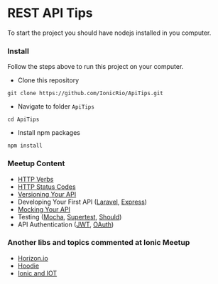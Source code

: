 # REST API Tips

To start the project you should have nodejs installed in you computer.

### Install

Follow the steps above to run this project on your computer.

+ Clone this repository

`git clone https://github.com/IonicRio/ApiTips.git`

+ Navigate to folder `ApiTips`

`cd ApiTips`

+ Install npm packages

`npm install`

### Meetup Content

+ [HTTP Verbs](http://www.restapitutorial.com/lessons/httpmethods.html)
+ [HTTP Status Codes](https://en.wikipedia.org/wiki/List_of_HTTP_status_codes)
+ [Versioning Your API](https://www.troyhunt.com/your-api-versioning-is-wrong-which-is/)
+ Developing Your First API ([Laravel](https://laravel.com/docs/5.2/controllers#restful-resource-controllers), [Express](http://expressjs.com/pt-br/))
+ [Mocking Your API](https://github.com/typicode/json-server)
+ Testing ([Mocha](https://mochajs.org/), [Supertest](https://github.com/visionmedia/supertest), [Should](https://shouldjs.github.io/))
+ API Authentication ([JWT](https://jwt.io/), [OAuth](http://oauth.net/))

### Another libs and topics commented at Ionic Meetup

+ [Horizon.io](http://horizon.io/)
+ [Hoodie](http://hood.ie/)
+ [Ionic and IOT](http://blog.ionic.io/ionic-and-the-internet-of-things/)
